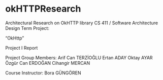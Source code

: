 # okHTTPResearch
Architectural Research on OkHTTP library
CS 411 / Software Architecture Design Term Project:
 
“OkHttp”

Project I Report
 
Project Group Members:
Arif Can TERZİOĞLU
Ertan ADAY
Oktay AYAR
Özgür Can ERDOĞAN
Cihangir MERCAN

	
 
Course Instructor:
Bora GÜNGÖREN
